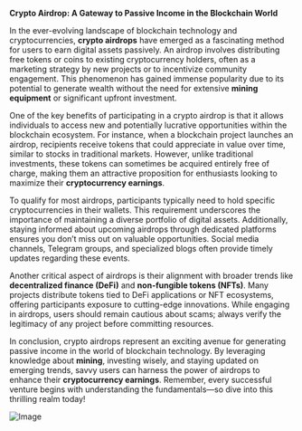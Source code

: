 **Crypto Airdrop: A Gateway to Passive Income in the Blockchain World**

In the ever-evolving landscape of blockchain technology and cryptocurrencies, **crypto airdrops** have emerged as a fascinating method for users to earn digital assets passively. An airdrop involves distributing free tokens or coins to existing cryptocurrency holders, often as a marketing strategy by new projects or to incentivize community engagement. This phenomenon has gained immense popularity due to its potential to generate wealth without the need for extensive **mining equipment** or significant upfront investment.

One of the key benefits of participating in a crypto airdrop is that it allows individuals to access new and potentially lucrative opportunities within the blockchain ecosystem. For instance, when a blockchain project launches an airdrop, recipients receive tokens that could appreciate in value over time, similar to stocks in traditional markets. However, unlike traditional investments, these tokens can sometimes be acquired entirely free of charge, making them an attractive proposition for enthusiasts looking to maximize their **cryptocurrency earnings**.

To qualify for most airdrops, participants typically need to hold specific cryptocurrencies in their wallets. This requirement underscores the importance of maintaining a diverse portfolio of digital assets. Additionally, staying informed about upcoming airdrops through dedicated platforms ensures you don’t miss out on valuable opportunities. Social media channels, Telegram groups, and specialized blogs often provide timely updates regarding these events.

Another critical aspect of airdrops is their alignment with broader trends like **decentralized finance (DeFi)** and **non-fungible tokens (NFTs)**. Many projects distribute tokens tied to DeFi applications or NFT ecosystems, offering participants exposure to cutting-edge innovations. While engaging in airdrops, users should remain cautious about scams; always verify the legitimacy of any project before committing resources.

In conclusion, crypto airdrops represent an exciting avenue for generating passive income in the world of blockchain technology. By leveraging knowledge about **mining**, investing wisely, and staying updated on emerging trends, savvy users can harness the power of airdrops to enhance their **cryptocurrency earnings**. Remember, every successful venture begins with understanding the fundamentals—so dive into this thrilling realm today! 

![Image](https://github.com/user-attachments/assets/3be06921-4469-491d-bd37-5f14c53422b7)